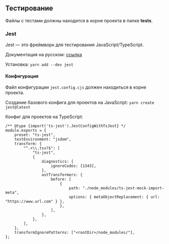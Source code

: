 ## Тестирование
Файлы с тестами должны находится в корне проекта в папке **tests**.

### Jest
Jest — это фреймворк для тестирования JavaScript/TypeScript.

Документация на русском: [ссылка](https://jestjs.io/ru/docs/getting-started#%D1%81%D0%BE%D0%B7%D0%B4%D0%B0%D0%BD%D0%B8%D0%B5-%D0%B1%D0%B0%D0%B7%D0%BE%D0%B2%D0%BE%D0%B3%D0%BE-%D1%84%D0%B0%D0%B9%D0%BB%D0%B0-%D0%BA%D0%BE%D0%BD%D1%84%D0%B8%D0%B3%D1%83%D1%80%D0%B0%D1%86%D0%B8%D0%B8)

Установка:
`yarn add --dev jest`

#### Конфигурация
Файл конфигурации `jest.config.cjs` должен находиться в корне проекта.

Создание базового конфига для проектов на JavaScript: `yarn create jest@latest`

Конфиг для проектов на TypeScript:
```
/** @type {import('ts-jest').JestConfigWithTsJest} */
module.exports = {
    preset: "ts-jest",
    testEnvironment: "jsdom",
    transform: {
        "^.+\\.tsx?$": [
            "ts-jest",
            {
                diagnostics: {
                    ignoreCodes: [1343],
                },
                astTransformers: {
                    before: [
                        {
                            path: "./node_modules/ts-jest-mock-import-meta",
                            options: { metaObjectReplacement: { url: "https://www.url.com" } },
                        },
                    ],
                },
            },
        ],
    },
    transformIgnorePatterns: ["<rootDir>/node_modules/"],
};

```
